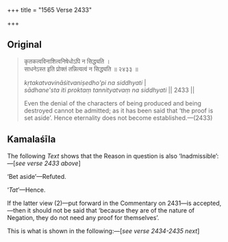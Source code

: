 +++
title = "1565 Verse 2433"

+++
## Original 
>
> कृतकत्वविनाशित्वनिषेधोऽपि न सिद्ध्यति ।  
> साधनेऽस्त इति प्रोक्तं तन्नित्यत्वं न सिद्ध्यति ॥ २४३३ ॥ 
>
> *kṛtakatvavināśitvaniṣedho'pi na siddhyati* \|  
> *sādhane'sta iti proktaṃ tannityatvaṃ na siddhyati* \|\| 2433 \|\| 
>
> Even the denial of the characters of being produced and being destroyed cannot be admitted; as it has been said that ‘the proof is set aside’. Hence eternality does not become established.—(2433)



## Kamalaśīla

The following *Text* shows that the Reason in question is also ‘Inadmissible’:—[*see verse 2433 above*]

‘Bet aside’—Refuted.

‘*Tat*’—Hence.

If the latter view (2)—put forward in the Commentary on 2431—is accepted,—then it should not be said that ‘because they are of the nature of Negation, they do not need any proof for themselves’.

This is what is shown in the following:—[*see verse 2434-2435 next*]


